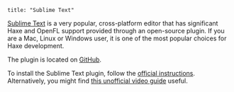 ```
title: "Sublime Text"
```

[Sublime Text](http://www.sublimetext.com/) is a very popular, cross-platform editor that has significant Haxe and OpenFL support provided through an open-source plugin.
If you are a Mac, Linux or Windows user, it is one of the most popular choices for Haxe development.

The plugin is located on [GitHub](https://github.com/clemos/haxe-sublime-bundle).

To install the Sublime Text plugin, follow the [official instructions](https://github.com/clemos/haxe-sublime-bundle/blob/master/README.markdown). 
Alternatively, you might find [this unofficial video guide](http://www.youtube.com/watch?v=ePO1Rjv7HNs) useful.
